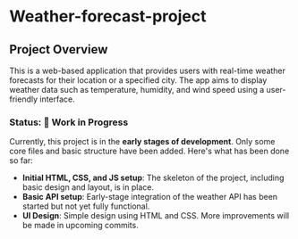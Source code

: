 # Weather-forecast-project


## Project Overview
This is a web-based application that provides users with real-time weather forecasts for their location or a specified city. The app aims to display weather data such as temperature, humidity, and wind speed using a user-friendly interface.

### Status: 🚧 Work in Progress
Currently, this project is in the **early stages of development**. Only some core files and basic structure have been added. Here's what has been done so far:

- **Initial HTML, CSS, and JS setup**: The skeleton of the project, including basic design and layout, is in place.
- **Basic API setup**: Early-stage integration of the weather API has been started but not yet fully functional.
- **UI Design**: Simple design using HTML and CSS. More improvements will be made in upcoming commits.


